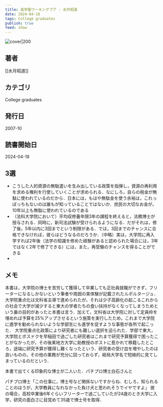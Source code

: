 ```yaml
---
title: 高学歴ワーキングプア - 水月昭道
date: 2024-04-18
tags: College graduates
publish: true
feed: show
---
```

![cover|200](http://books.google.com/books/content?id=HEEVPAAACAAJ&printsec=frontcover&img=1&zoom=1&source=gbs_api)
## 著者
[[水月昭道]]
## カテゴリ
College graduates
## 発行日
2007-10
## 読書開始日
2024-04-18

## 3選
 - こうした人的資源の無駄遣いを生み出している政策を指弾し，資源の再利用を求める権利を行使していくことが求められる．なにしろ，自らの税金が無駄に使われているのだから．日本には，もはや無駄金を使う余裕は，これっぽっちもないのは誰もが知っていることではないか．庶民の大切なお金が，10年以上も無駄に使われているのである
 - （法科大学院において）平均収修養年限3年の課程を終えると，法務博士が授与される．同時に，新司法試験が受けられるようになる．だがそれは，修了後，5年以内に3回までという制限がある．では，3回までのチャンスに合格できなければ，彼らはどうなるのだろうか．（中略）実は，大学院に再入学すれば2年後（法学の知識を修めた経験があると認められた場合には，3年ではなく2年で修了できる）には，また，再受験のチャンスを得ることができる
 - 
## メモ
本書は，大学院の博士を苦労して獲得して卒業しても正社員就職ができず，フリーターになるしかないという筆者や周囲の実体験が記載されたルポルタージュ．
大学院重点化は文科省主導で進められたが，それは少子高齢化の起こるこれからの社会で大学が減少すると東大の学者たちの食い扶持がなくなってしまうためという裏の目的があったと本書は言う．加えて，文科省は大学院に対して定員枠を埋めれば予算を25%アップさせるという施策を実行したため，これまで大学院に進学を勧められないような学部生にも進学を促すような事態が各所で起こった．
大学院重点化政策により研究者にも難しい選択を迫られた．学部で東大，大学院とポスドクを早稲田で過ごした研究者はこれまで研究予算獲得で困ったことがなかったが，その後某地方大学に助教授のポストに惹かれて移籍したところ，途端に研究予算が獲得し難くなったという．研究者の受け皿を増やしたのは良いものの，その他の業務が充分に回っておらず，結局大学名で短絡的に見てしまっているのだという．

本書で出てくる印象的な博士が二人いた．パチプロ博士白石さんと

パチプロ博士「この仕事に，博士号など関係ないですからね．むしろ，知られることのほうが，大学教員になれなかった負け犬と思われそうでイヤですよ」
彼の場合，高校卒業後6年ぐらいフリーターで過ごしていたが24歳のとき大学に入学，研究の面白さに目覚めて35歳で博士号を取得．